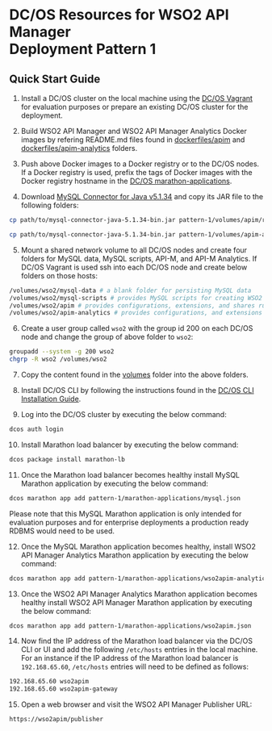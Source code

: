# DC/OS Resources for WSO2 API Manager <br/>Deployment Pattern 1

## Quick Start Guide

1. Install a DC/OS cluster on the local machine using the [DC/OS Vagrant](https://github.com/dcos/dcos-vagrant) 
for evaluation purposes or prepare an existing DC/OS cluster for the deployment.

2. Build WSO2 API Manager and WSO2 API Manager Analytics Docker images by 
refering README.md files found in [dockerfiles/apim](../dockerfiles/apim) 
and [dockerfiles/apim-analytics](../dockerfiles/apim-analytics) folders.

3. Push above Docker images to a Docker registry or to the DC/OS nodes. If 
a Docker registry is used, prefix the tags of Docker images with the Docker 
registry hostname in the [DC/OS marathon-applications](marathon-applications/).

4. Download [MySQL Connector for Java v5.1.34](https://downloads.mysql.com/archives/c-j/) 
and copy its JAR file to the following folders:

````bash
cp path/to/mysql-connector-java-5.1.34-bin.jar pattern-1/volumes/apim/repository/components/lib/mysql-connector-java-5.1.34-bin.jar

cp path/to/mysql-connector-java-5.1.34-bin.jar pattern-1/volumes/apim-analytics/repository/components/lib/mysql-connector-java-5.1.34-bin.jar
````

5. Mount a shared network volume to all DC/OS nodes and create four folders 
for MySQL data, MySQL scripts, API-M, and API-M Analytics. If DC/OS Vagrant is used ssh 
into each DC/OS node and create below folders on those hosts:

````bash
/volumes/wso2/mysql-data # a blank folder for persisting MySQL data
/volumes/wso2/mysql-scripts # provides MySQL scripts for creating WSO2 API-M and API-M Analytics databases
/volumes/wso2/apim # provides configurations, extensions, and shares runtime artifacts of the API-M containers
/volumes/wso2/apim-analytics # provides configurations, and extensions to the API-M Analytics containers
````

6. Create a user group called ```wso2``` with the group id 200 on each DC/OS node 
and change the group of above folder to ```wso2```:

````bash
groupadd --system -g 200 wso2
chgrp -R wso2 /volumes/wso2
````

7. Copy the content found in the [volumes](volumes/) folder into the above folders.

8. Install DC/OS CLI by following the instructions found in the 
[DC/OS CLI Installation Guide](https://docs.mesosphere.com/1.10/cli/install/).

9. Log into the DC/OS cluster by executing the below command:

````bash
dcos auth login
````

10. Install Marathon load balancer by executing the below command:

````bash
dcos package install marathon-lb
````

11. Once the Marathon load balancer becomes healthy install MySQL Marathon
application by executing the below command:

````bash
dcos marathon app add pattern-1/marathon-applications/mysql.json
````

Please note that this MySQL Marathon application is only intended for 
evaluation purposes and for enterprise deployments a production ready 
RDBMS would need to be used.

12. Once the MySQL Marathon application becomes healthy, install WSO2 
API Manager Analytics Marathon application by executing the below command:

````bash
dcos marathon app add pattern-1/marathon-applications/wso2apim-analytics.json
````

13. Once the WSO2 API Manager Analytics Marathon application becomes 
healthy install WSO2 API Manager Marathon application by executing 
the below command:

````bash
dcos marathon app add pattern-1/marathon-applications/wso2apim.json
````

14. Now find the IP address of the Marathon load balancer via the DC/OS 
CLI or UI and add the following ```/etc/hosts``` entries in the local machine. 
For an instance if the IP address of the Marathon load balancer is 
```192.168.65.60```, ```/etc/hosts``` entries will need to be defined as follows:

````bash
192.168.65.60 wso2apim
192.168.65.60 wso2apim-gateway
````

15. Open a web browser and visit the WSO2 API Manager Publisher URL:

````bash
https://wso2apim/publisher
````